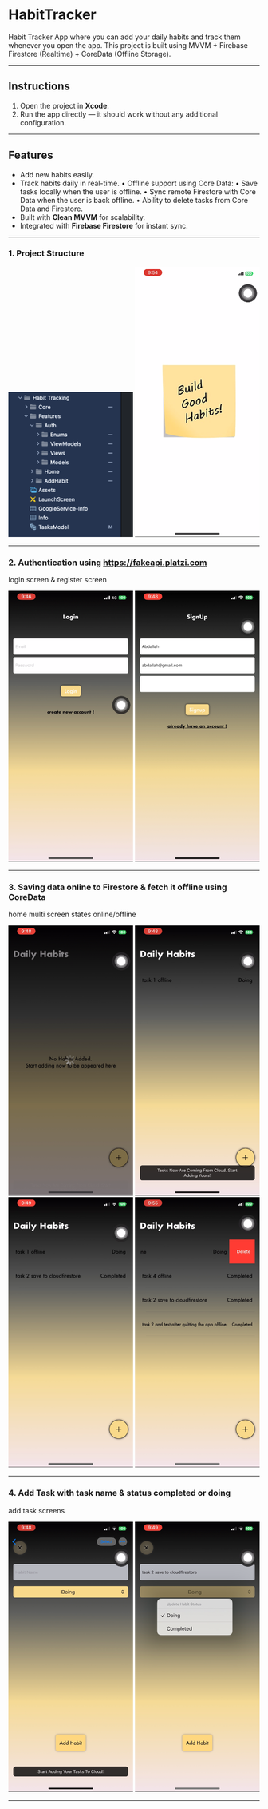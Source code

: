 #  HabitTracker

Habit Tracker App where you can add your daily habits and track them whenever you open the app.
This project is built using MVVM + Firebase Firestore (Realtime) + CoreData (Offline Storage).

---

## Instructions
1. Open the project in **Xcode**.
2. Run the app directly — it should work without any additional configuration.

---

##  Features
- Add new habits easily.
- Track habits daily in real-time.
    •    Offline support using Core Data:
    •    Save tasks locally when the user is offline.
    •    Sync remote Firestore with Core Data when the user is back offline.
    •    Ability to delete tasks from Core Data and Firestore.
- Built with **Clean MVVM** for scalability.
- Integrated with **Firebase Firestore** for instant sync.

---

### 1. Project Structure

<p align="center">
  <img src="screenshots/project_structure.png" alt="Project Structure" width="250"/>
  <img src="screenshots/splash_screen.png" alt="Splash Screen" width="250"/>
</p>

---

### 2. Authentication using https://fakeapi.platzi.com
login screen & register screen

<p align="center">
  <img src="screenshots/login.png" alt="Login Screen" width="250"/>
  <img src="screenshots/register.png" alt="Register Screen" width="250"/>
</p>

---

### 3. Saving data online to Firestore & fetch it offline using CoreData
home multi screen states online/offline

<p align="center">
  <img src="screenshots/home1.png" alt="Home1" width="250"/>
  <img src="screenshots/home_online.png" alt="Home Online" width="250"/>
  <img src="screenshots/home_offline.png" alt="Home Offline" width="250"/>
  <img src="screenshots/delete_task.png" alt="Delete Task" width="250"/>
</p>

---

### 4. Add Task with task name & status completed or doing
add task screens

<p align="center">
  <img src="screenshots/add_task1.png" alt="Add Task1" width="250"/>
  <img src="screenshots/add_task2.png" alt="Add Task2" width="250"/>
</p>

---








